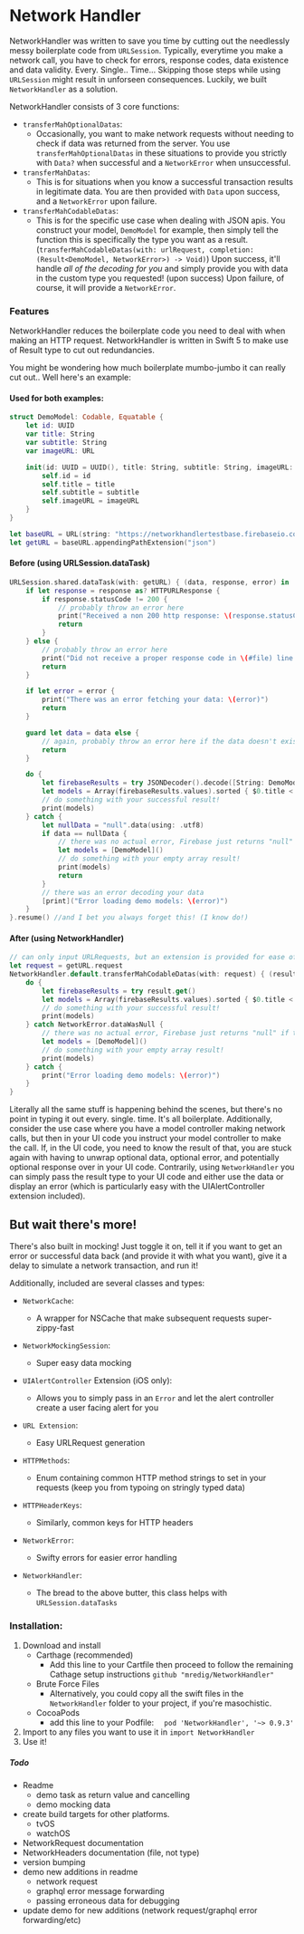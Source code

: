 # Network Handler

NetworkHandler was written to save you time by cutting out the needlessly messy boilerplate code from `URLSession`. Typically, everytime you make a network call, you have to check for errors, response codes, data existence and data validity. Every. Single.. Time... Skipping those steps while using `URLSession` might result in unforseen consequences. Luckily, we built `NetworkHandler` as a solution.

NetworkHandler consists of 3 core functions:

* `transferMahOptionalDatas`:
	* Occasionally, you want to make network requests without needing to check if data was returned from the server. You use `transferMahOptionalDatas` in these situations to provide you strictly with `Data?` when successful and a `NetworkError` when unsuccessful.
* `transferMahDatas`:
	* This is for situations when you know a successful transaction results in legitimate data. You are then provided with `Data` upon success, and a `NetworkError` upon failure.
* `transferMahCodableDatas`:
	* This is for the specific use case when dealing with JSON apis. You construct your model, `DemoModel` for example, then simply tell the function this is specifically the type you want as a result. (`transferMahCodableDatas(with: urlRequest, completion: (Result<DemoModel, NetworkError>) -> Void)`) Upon success, it'll handle *all of the decoding for you* and simply provide you with data in the custom type you requested! (upon success) Upon failure, of course, it will provide a `NetworkError`.

### Features
NetworkHandler reduces the boilerplate code you need to deal with when making an HTTP request. NetworkHandler is written in Swift 5 to make use of Result type to cut out redundancies.

You might be wondering how much boilerplate mumbo-jumbo it can really cut out.. Well here's an example:

#### Used for both examples:
```swift
struct DemoModel: Codable, Equatable {
	let id: UUID
	var title: String
	var subtitle: String
	var imageURL: URL

	init(id: UUID = UUID(), title: String, subtitle: String, imageURL: URL) {
		self.id	= id
		self.title = title
		self.subtitle = subtitle
		self.imageURL = imageURL
	}
}

let baseURL = URL(string: "https://networkhandlertestbase.firebaseio.com/DemoAndTests")!
let getURL = baseURL.appendingPathExtension("json")
```

#### Before (using URLSession.dataTask)
```swift
URLSession.shared.dataTask(with: getURL) { (data, response, error) in
	if let response = response as? HTTPURLResponse {
		if response.statusCode != 200 {
			// probably throw an error here
			print("Received a non 200 http response: \(response.statusCode) in \(#file) line: \(#line)")
			return
		}
	} else {
		// probably throw an error here
		print("Did not receive a proper response code in \(#file) line: \(#line)")
		return
	}

	if let error = error {
		print("There was an error fetching your data: \(error)")
		return
	}

	guard let data = data else {
		// again, probably throw an error here if the data doesn't exist
		return
	}

	do {
		let firebaseResults = try JSONDecoder().decode([String: DemoModel].self, from: data)
		let models = Array(firebaseResults.values).sorted { $0.title < $1.title }
		// do something with your successful result!
		print(models)
	} catch {
		let nullData = "null".data(using: .utf8)
		if data == nullData {
			// there was no actual error, Firebase just returns "null" if there is a request it can't provide data for.
			let models = [DemoModel]()
			// do something with your empty array result!
			print(models)
			return
		}
		// there was an error decoding your data
		[print]("Error loading demo models: \(error)")
	}
}.resume() //and I bet you always forget this! (I know do!)

```

#### After (using NetworkHandler)
```swift
// can only input URLRequests, but an extension is provided for ease of use
let request = getURL.request
NetworkHandler.default.transferMahCodableDatas(with: request) { (result: Result<[String: DemoModel], NetworkError>) in
	do {
		let firebaseResults = try result.get()
		let models = Array(firebaseResults.values).sorted { $0.title < $1.title }
		// do something with your successful result!
		print(models)
	} catch NetworkError.dataWasNull {
		// there was no actual error, Firebase just returns "null" if there is a request it can't provide data for.
		let models = [DemoModel]()
		// do something with your empty array result!
		print(models)
	} catch {
		print("Error loading demo models: \(error)")
	}
}
```

Literally all the same stuff is happening behind the scenes, but there's no point in typing it out every. single. time. It's all boilerplate. Additionally, consider the use case where you have a model controller making network calls, but then in your UI code you instruct your model controller to make the call. If, in the UI code, you need to know the result of that, you are stuck again with having to unwrap optional data, optional error, and potentially optional response over in your UI code. Contrarily, using `NetworkHandler` you can simply pass the result type to your UI code and either use the data or display an error (which is particularly easy with the UIAlertController extension included).

## But wait there's more!
There's also built in mocking! Just toggle it on, tell it if you want to get an error or successful data back (and provide it with what you want), give it a delay to simulate a network transaction, and run it!

Additionally, included are several classes and types:

* `NetworkCache`:
	* A wrapper for NSCache that make subsequent requests super-zippy-fast
    
* `NetworkMockingSession`:
	* Super easy data mocking
    
* `UIAlertController` Extension (iOS only):
	* Allows you to simply pass in an `Error` and let the alert controller create a user facing alert for you
    
* `URL Extension`:
	* Easy URLRequest generation
    
* `HTTPMethods`:
	* Enum containing common HTTP method strings to set in your requests (keep you from typoing on stringly typed data)
    
* `HTTPHeaderKeys`:
	* Similarly, common keys for HTTP headers
    
* `NetworkError`:
	* Swifty errors for easier error handling
    
* `NetworkHandler`:
	* The bread to the above butter, this class helps with `URLSession.dataTasks`

### Installation:

1. Download and install
	* Carthage (recommended)
		* Add this line to your Cartfile then proceed to follow the remaining Cathage setup instructions
			`github "mredig/NetworkHandler"`
	* Brute Force Files
		* Alternatively, you could copy all the swift files in the `NetworkHandler` folder to your project, if you're masochistic.
	* CocoaPods
		* add this line to your Podfile:
        `  pod 'NetworkHandler', '~> 0.9.3'`
1. Import to any files you want to use it in
	`import NetworkHandler`
1. Use it!

##### Todo
* Readme
	* demo task as return value and cancelling
	* demo mocking data
* create build targets for other platforms.
	* tvOS
	* watchOS
* NetworkRequest documentation
* NetworkHeaders documentation (file, not type)
* version bumping
* demo new additions in readme
	* network request
	* graphql error message forwarding
	* passing erroneous data for debugging
* update demo for new additions (network request/graphql error forwarding/etc)

